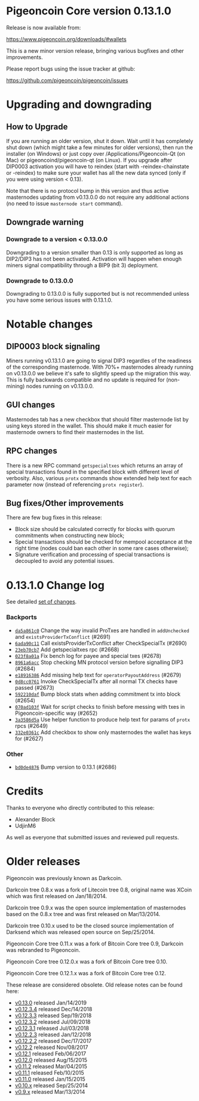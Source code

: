Pigeoncoin Core version 0.13.1.0
==========================

Release is now available from:

  <https://www.pigeoncoin.org/downloads/#wallets>

This is a new minor version release, bringing various bugfixes and other improvements.

Please report bugs using the issue tracker at github:

  <https://github.com/pigeoncoin/pigeoncoin/issues>


Upgrading and downgrading
=========================

How to Upgrade
--------------

If you are running an older version, shut it down. Wait until it has completely
shut down (which might take a few minutes for older versions), then run the
installer (on Windows) or just copy over /Applications/Pigeoncoin-Qt (on Mac) or
pigeoncoind/pigeoncoin-qt (on Linux). If you upgrade after DIP0003 activation you will
have to reindex (start with -reindex-chainstate or -reindex) to make sure
your wallet has all the new data synced (only if you were using version < 0.13).

Note that there is no protocol bump in this version and thus active masternodes
updating from v0.13.0.0 do not require any additional actions (no need to issue
`masternode start` command).

Downgrade warning
-----------------

### Downgrade to a version < 0.13.0.0

Downgrading to a version smaller than 0.13 is only supported as long as DIP2/DIP3
has not been activated. Activation will happen when enough miners signal compatibility
through a BIP9 (bit 3) deployment.

### Downgrade to 0.13.0.0

Downgrading to 0.13.0.0 is fully supported but is not recommended unless you have some serious issues with 0.13.1.0.

Notable changes
===============

DIP0003 block signaling
-----------------------
Miners running v0.13.1.0 are going to signal DIP3 regardles of the readiness of the corresponding masternode.
With 70%+ masternodes already running on v0.13.0.0 we believe it's safe to slightly speed up the migration
this way. This is fully backwards compatible and no update is required for (non-mining) nodes running on v0.13.0.0.

GUI changes
-----------
Masternodes tab has a new checkbox that should filter masternode list by using keys stored in the wallet.
This should make it much easier for masternode owners to find their masternodes in the list.

RPC changes
-----------
There is a new RPC command `getspecialtxes` which returns an array of special transactions found in the specified
block with different level of verbosity. Also, various `protx` commands show extended help text for each parameter
now (instead of referencing `protx register`).

Bug fixes/Other improvements
----------------------------
There are few bug fixes in this release:
- Block size should be calculated correctly for blocks with quorum commitments when constructing new block;
- Special transactions should be checked for mempool acceptance at the right time (nodes could ban each other
in some rare cases otherwise);
- Signature verification and processing of special transactions is decoupled to avoid any potential issues.

 0.13.1.0 Change log
===================

See detailed [set of changes](https://github.com/pigeoncoin/pigeoncoin/compare/v0.13.0.0...pigeoncoin:v0.13.1.0).

### Backports

- [`da5a861c0`](https://github.com/pigeoncoin/pigeoncoin/commit/da5a861c0) Change the way invalid ProTxes are handled in `addUnchecked` and `existsProviderTxConflict` (#2691)
- [`6ada90c11`](https://github.com/pigeoncoin/pigeoncoin/commit/6ada90c11) Call existsProviderTxConflict after CheckSpecialTx (#2690)
- [`23eb70cb7`](https://github.com/pigeoncoin/pigeoncoin/commit/23eb70cb7) Add getspecialtxes rpc (#2668)
- [`023f8a01a`](https://github.com/pigeoncoin/pigeoncoin/commit/023f8a01a) Fix bench log for payee and special txes (#2678)
- [`8961a6acc`](https://github.com/pigeoncoin/pigeoncoin/commit/8961a6acc) Stop checking MN protocol version before signalling DIP3 (#2684)
- [`e18916386`](https://github.com/pigeoncoin/pigeoncoin/commit/e18916386) Add missing help text for `operatorPayoutAddress` (#2679)
- [`0d8cc0761`](https://github.com/pigeoncoin/pigeoncoin/commit/0d8cc0761) Invoke CheckSpecialTx after all normal TX checks have passed (#2673)
- [`592210daf`](https://github.com/pigeoncoin/pigeoncoin/commit/592210daf) Bump block stats when adding commitment tx into block (#2654)
- [`070ad103f`](https://github.com/pigeoncoin/pigeoncoin/commit/070ad103f) Wait for script checks to finish before messing with txes in Pigeoncoin-specific way (#2652)
- [`3a3586d5a`](https://github.com/pigeoncoin/pigeoncoin/commit/3a3586d5a) Use helper function to produce help text for params of `protx` rpcs (#2649)
- [`332e0361c`](https://github.com/pigeoncoin/pigeoncoin/commit/332e0361c) Add checkbox to show only masternodes the wallet has keys for (#2627)

### Other

- [`bd0de4876`](https://github.com/pigeoncoin/pigeoncoin/commit/bd0de4876) Bump version to 0.13.1 (#2686)

Credits
=======

Thanks to everyone who directly contributed to this release:

- Alexander Block
- UdjinM6

As well as everyone that submitted issues and reviewed pull requests.

Older releases
==============

Pigeoncoin was previously known as Darkcoin.

Darkcoin tree 0.8.x was a fork of Litecoin tree 0.8, original name was XCoin
which was first released on Jan/18/2014.

Darkcoin tree 0.9.x was the open source implementation of masternodes based on
the 0.8.x tree and was first released on Mar/13/2014.

Darkcoin tree 0.10.x used to be the closed source implementation of Darksend
which was released open source on Sep/25/2014.

Pigeoncoin Core tree 0.11.x was a fork of Bitcoin Core tree 0.9,
Darkcoin was rebranded to Pigeoncoin.

Pigeoncoin Core tree 0.12.0.x was a fork of Bitcoin Core tree 0.10.

Pigeoncoin Core tree 0.12.1.x was a fork of Bitcoin Core tree 0.12.

These release are considered obsolete. Old release notes can be found here:

- [v0.13.0](https://github.com/pigeoncoin/pigeoncoin/blob/master/doc/release-notes/pigeoncoin/release-notes-0.13.0.md) released Jan/14/2019
- [v0.12.3.4](https://github.com/pigeoncoin/pigeoncoin/blob/master/doc/release-notes/pigeoncoin/release-notes-0.12.3.4.md) released Dec/14/2018
- [v0.12.3.3](https://github.com/pigeoncoin/pigeoncoin/blob/master/doc/release-notes/pigeoncoin/release-notes-0.12.3.3.md) released Sep/19/2018
- [v0.12.3.2](https://github.com/pigeoncoin/pigeoncoin/blob/master/doc/release-notes/pigeoncoin/release-notes-0.12.3.2.md) released Jul/09/2018
- [v0.12.3.1](https://github.com/pigeoncoin/pigeoncoin/blob/master/doc/release-notes/pigeoncoin/release-notes-0.12.3.1.md) released Jul/03/2018
- [v0.12.2.3](https://github.com/pigeoncoin/pigeoncoin/blob/master/doc/release-notes/pigeoncoin/release-notes-0.12.2.3.md) released Jan/12/2018
- [v0.12.2.2](https://github.com/pigeoncoin/pigeoncoin/blob/master/doc/release-notes/pigeoncoin/release-notes-0.12.2.2.md) released Dec/17/2017
- [v0.12.2](https://github.com/pigeoncoin/pigeoncoin/blob/master/doc/release-notes/pigeoncoin/release-notes-0.12.2.md) released Nov/08/2017
- [v0.12.1](https://github.com/pigeoncoin/pigeoncoin/blob/master/doc/release-notes/pigeoncoin/release-notes-0.12.1.md) released Feb/06/2017
- [v0.12.0](https://github.com/pigeoncoin/pigeoncoin/blob/master/doc/release-notes/pigeoncoin/release-notes-0.12.0.md) released Aug/15/2015
- [v0.11.2](https://github.com/pigeoncoin/pigeoncoin/blob/master/doc/release-notes/pigeoncoin/release-notes-0.11.2.md) released Mar/04/2015
- [v0.11.1](https://github.com/pigeoncoin/pigeoncoin/blob/master/doc/release-notes/pigeoncoin/release-notes-0.11.1.md) released Feb/10/2015
- [v0.11.0](https://github.com/pigeoncoin/pigeoncoin/blob/master/doc/release-notes/pigeoncoin/release-notes-0.11.0.md) released Jan/15/2015
- [v0.10.x](https://github.com/pigeoncoin/pigeoncoin/blob/master/doc/release-notes/pigeoncoin/release-notes-0.10.0.md) released Sep/25/2014
- [v0.9.x](https://github.com/pigeoncoin/pigeoncoin/blob/master/doc/release-notes/pigeoncoin/release-notes-0.9.0.md) released Mar/13/2014

